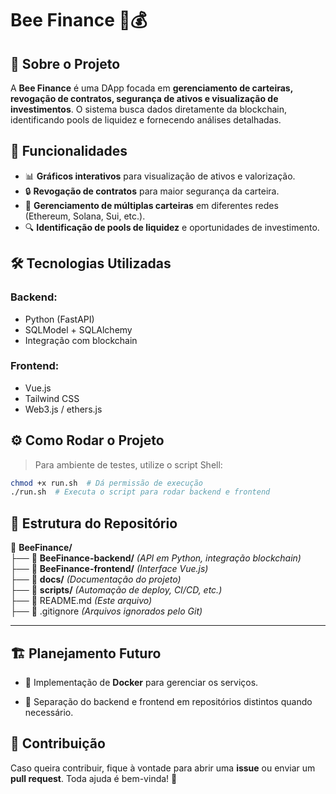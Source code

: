 # Bee Finance 🐝💰

## 📌 Sobre o Projeto

A **Bee Finance** é uma DApp focada em **gerenciamento de carteiras, revogação de contratos, segurança de ativos e visualização de investimentos**. O sistema busca dados diretamente da blockchain, identificando pools de liquidez e fornecendo análises detalhadas.

## 🚀 Funcionalidades

- 📊 **Gráficos interativos** para visualização de ativos e valorização.
- 🔒 **Revogação de contratos** para maior segurança da carteira.
- 🏦 **Gerenciamento de múltiplas carteiras** em diferentes redes (Ethereum, Solana, Sui, etc.).
- 🔍 **Identificação de pools de liquidez** e oportunidades de investimento.

## 🛠 Tecnologias Utilizadas

### **Backend:**

- Python (FastAPI)
- SQLModel + SQLAlchemy
- Integração com blockchain

### **Frontend:**

- Vue.js
- Tailwind CSS
- Web3.js / ethers.js

## ⚙️ Como Rodar o Projeto

> Para ambiente de testes, utilize o script Shell:

```bash
chmod +x run.sh  # Dá permissão de execução
./run.sh  # Executa o script para rodar backend e frontend
```

## 📂 Estrutura do Repositório

📂 **BeeFinance/**\
├── 📂 **BeeFinance-backend/** *(API em Python, integração blockchain)*\
├── 📂 **BeeFinance-frontend/** *(Interface Vue.js)*\
├── 📂 **docs/** *(Documentação do projeto)*\
├── 📂 **scripts/** *(Automação de deploy, CI/CD, etc.)*\
├── 📜 README.md *(Este arquivo)*\
├── 📜 .gitignore *(Arquivos ignorados pelo Git)*

---

## 🏗️ Planejamento Futuro

- 🔹 Implementação de **Docker** para gerenciar os serviços.


- 🔹 Separação do backend e frontend em repositórios distintos quando necessário.

## 🤝 Contribuição

Caso queira contribuir, fique à vontade para abrir uma **issue** ou enviar um **pull request**. Toda ajuda é bem-vinda! 🚀

